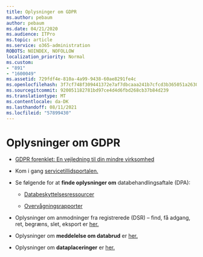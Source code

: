 ```yaml
---
title: Oplysninger om GDPR
ms.author: pebaum
author: pebaum
ms.date: 04/21/2020
ms.audience: ITPro
ms.topic: article
ms.service: o365-administration
ROBOTS: NOINDEX, NOFOLLOW
localization_priority: Normal
ms.custom:
- "891"
- "1600049"
ms.assetid: 729fdf4e-810a-4a99-9438-60ae8291fe4c
ms.openlocfilehash: 3f7cf748f309441372e7af7dbcaaa241b7cfcd3b365051a2630ca38fa4c1d11c
ms.sourcegitcommit: 920051182781bd97ce4d4d6fbd268cb37b84d239
ms.translationtype: MT
ms.contentlocale: da-DK
ms.lasthandoff: 08/11/2021
ms.locfileid: "57899430"
---
```

# <a name="information-about-gdpr"></a>Oplysninger om GDPR

- [GDPR forenklet: En vejledning til din mindre virksomhed](https://docs.microsoft.com/microsoft-365/admin/security-and-compliance/gdpr-compliance)

- Kom i gang [servicetillidsportalen.](https://servicetrust.microsoft.com/ViewPage/GDPRGetStarted)

- Se følgende for at **finde oplysninger om** databehandlingsaftale (DPA):

  - [Databeskyttelsesressourcer](https://servicetrust.microsoft.com/ViewPage/TrustDocuments)

  - [Overvågningsrapporter](https://servicetrust.microsoft.com/ViewPage/MSComplianceGuide)

- Oplysninger om anmodninger fra registrerede (DSR) – find, få adgang, ret, begræns, slet, eksport er [her.](https://docs.microsoft.com/microsoft-365/compliance/gdpr-dsr-office365) 

- Oplysninger om **meddelelse om databrud** er [her.](https://servicetrust.microsoft.com/ViewPage/GDPRBreach)

- Oplysninger om **dataplaceringer** er [her.](https://products.office.com/where-is-your-data-located?ms.officeurl=datamaps&amp;geo=All#All)
